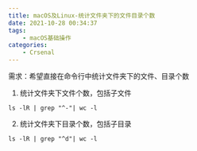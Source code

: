 ```yaml
---
title: macOS及Linux-统计文件夹下的文件目录个数
date: 2021-10-28 00:34:37
tags:
    - macOS基础操作
categories:
	- Crsenal
---
```


需求：希望直接在命令行中统计文件夹下的文件、目录个数

<!--more-->

1. 统计文件夹下文件个数，包括子文件
```
ls -lR | grep "^-"| wc -l
```

2. 统计文件夹下目录个数，包括子目录
```
ls -lR | grep "^d"| wc -l
```